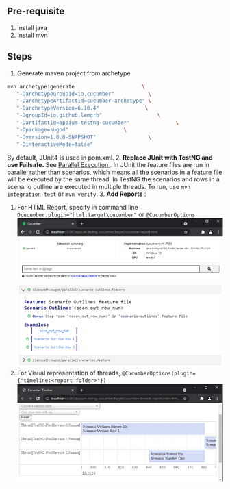 ## Pre-requisite
1. Install java
2. Install mvn

## Steps
1. Generate maven project from archetype
```bash
mvn archetype:generate                      \
   "-DarchetypeGroupId=io.cucumber"           \
   "-DarchetypeArtifactId=cucumber-archetype" \
   "-DarchetypeVersion=6.10.4"               \
   "-DgroupId=io.github.lemgrb"                  \
   "-DartifactId=appium-testng-cucumber"               \
   "-Dpackage=sugod"                  \
   "-Dversion=1.0.0-SNAPSHOT"                 \
   "-DinteractiveMode=false" 
```
By default, JUnit4 is used in pom.xml.
2. **Replace JUnit with TestNG and use Failsafe.** See [Parallel Execution
   ](https://cucumber.io/docs/guides/parallel-execution/). In JUnit the feature files are run in parallel rather than scenarios, which means all the scenarios in a feature file will be executed by the same thread. In TestNG the scenarios and rows in a scenario outline are executed in multiple threads. To run, use `mvn integration-test` or `mvn verify`.
3. **Add Reports** : 
   1. For HTML Report, specify in command line `-Dcucumber.plugin="html:target\cucumber"` or `@CucumberOptions`
      ![HTML Report](cucumber-report.png)
   2. For Visual representation of threads, `@CucumberOptions(plugin= {"timeline:<report folder>"})`
      ![Cucumber threads visual](cucumber-threads-report.png)